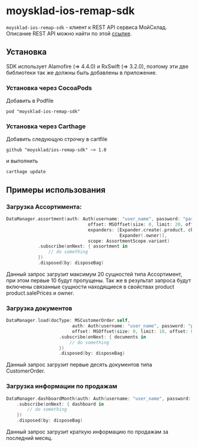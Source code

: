 # moysklad-ios-remap-sdk

`moysklad-ios-remap-sdk` - клиент к REST API сервиса МойСклад. Описание REST API можно найти по этой [ссылке](https://online.moysklad.ru/api/remap/1.1/doc/index.html).

## Установка

SDK использует Alamofire (=> 4.4.0) и RxSwift (=> 3.2.0), поэтому эти две библиотеки так же должны быть добавлены в приложение.

### Установка через CocoaPods
Добавить в Podfile
```
pod "moysklad-ios-remap-sdk"
```

### Установка через Carthage
Добавить следующую строчку в cartfile
```
github "moysklad/ios-remap-sdk" ~> 1.0
```
и выполнить
```
carthage update
```

## Примеры использования

### Загрузка Ассортимента:
```swift
DataManager.assortment(auth: Auth(username: "user_name", password: "password"),
                               offset: MSOffset(size: 0, limit: 20, offset: 10),
                               expanders: [Expander.create(.product, children: [Expander.init(.salePrices)]),
                                           Expander(.owner)],
                               scope: AssortmentScope.variant)
            .subscribe(onNext: { assortment in
                // do something
            })
            .disposed(by: disposeBag)
```
Данный запрос загрузит максимум 20 сущностей типа Ассортимент, при этом первые 10 будут пропущены. Так же в результат запроса будут включены связанные сущности находящиеся в свойствах product product.salePrices и owner.

### Загрузка документов
```swift
DataManager.load(docType: MSCustomerOrder.self,
                         auth: Auth(username: "user_name", password: "password"),
                         offset: MSOffset(size: 0, limit: 10, offset: 0))
                    .subscribe(onNext: { documents in
                        // do something
                    })
                    .disposed(by: disposeBag)
```
Данный запрос загрузит первые десять документов типа CustomerOrder.

### Загрузка информации по продажам
```swift
DataManager.dashboardMonth(auth: Auth(username: "user_name", password: "password"))
    .subscribe(onNext: { dashboard in
        // do something
    })
    .disposed(by: disposeBag)
```
Данный запрос загрузит краткую информацию по продажам за последний месяц.
